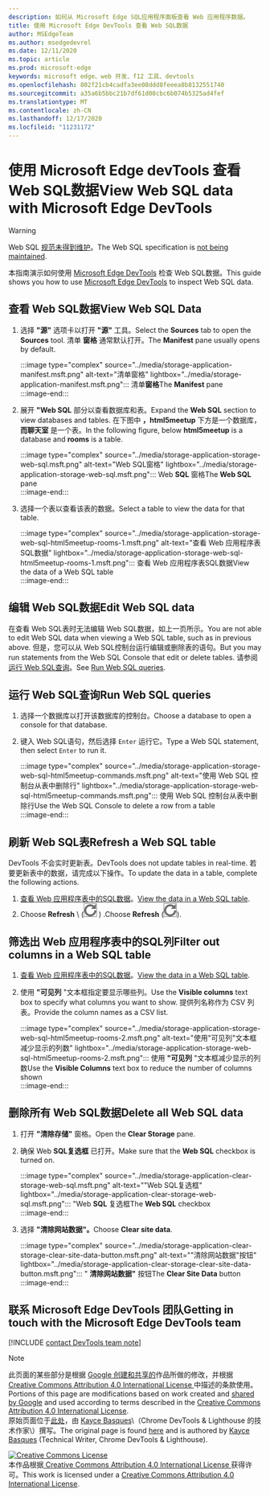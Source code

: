```yaml
---
description: 如何从 Microsoft Edge SQL应用程序面板查看 Web 应用程序数据。
title: 使用 Microsoft Edge DevTools 查看 Web SQL数据
author: MSEdgeTeam
ms.author: msedgedevrel
ms.date: 12/11/2020
ms.topic: article
ms.prod: microsoft-edge
keywords: microsoft edge、web 开发、f12 工具、devtools
ms.openlocfilehash: 802f21cb4cadfa3ee08ddd8feeea8b8132551740
ms.sourcegitcommit: a35a6b5bbc21b7df61d08cbc6b074b5325ad4fef
ms.translationtype: MT
ms.contentlocale: zh-CN
ms.lasthandoff: 12/17/2020
ms.locfileid: "11231172"
---
```

<!-- Copyright Kayce Basques 

   Licensed under the Apache License, Version 2.0 (the "License");
   you may not use this file except in compliance with the License.
   You may obtain a copy of the License at

       https://www.apache.org/licenses/LICENSE-2.0

   Unless required by applicable law or agreed to in writing, software
   distributed under the License is distributed on an "AS IS" BASIS,
   WITHOUT WARRANTIES OR CONDITIONS OF ANY KIND, either express or implied.
   See the License for the specific language governing permissions and
   limitations under the License.  -->

# <span data-ttu-id="0535d-104">使用 Microsoft Edge devTools 查看 Web SQL数据</span><span class="sxs-lookup"><span data-stu-id="0535d-104">View Web SQL data with Microsoft Edge DevTools</span></span>  

> [!WARNING]
> <span data-ttu-id="0535d-105">Web SQL [规范未得到维护][W3CWebSQLStatus]。</span><span class="sxs-lookup"><span data-stu-id="0535d-105">The Web SQL specification is [not being maintained][W3CWebSQLStatus].</span></span>  

<span data-ttu-id="0535d-106">本指南演示如何使用 [Microsoft Edge DevTools][MicrosoftEdgeDevTools] 检查 Web SQL数据。</span><span class="sxs-lookup"><span data-stu-id="0535d-106">This guide shows you how to use [Microsoft Edge DevTools][MicrosoftEdgeDevTools] to inspect Web SQL data.</span></span>  

## <span data-ttu-id="0535d-107">查看 Web SQL数据</span><span class="sxs-lookup"><span data-stu-id="0535d-107">View Web SQL Data</span></span>  

1.  <span data-ttu-id="0535d-108">选择 **"源"** 选项卡以打开 **"源"** 工具。</span><span class="sxs-lookup"><span data-stu-id="0535d-108">Select the **Sources** tab to open the **Sources** tool.</span></span>  <span data-ttu-id="0535d-109">清单 **窗格** 通常默认打开。</span><span class="sxs-lookup"><span data-stu-id="0535d-109">The **Manifest** pane usually opens by default.</span></span>  
    
    :::image type="complex" source="../media/storage-application-manifest.msft.png" alt-text="清单窗格" lightbox="../media/storage-application-manifest.msft.png":::
       <span data-ttu-id="0535d-111">清单**窗格**</span><span class="sxs-lookup"><span data-stu-id="0535d-111">The **Manifest** pane</span></span>  
    :::image-end:::  
    
1.  <span data-ttu-id="0535d-112">展开 **"Web SQL** 部分以查看数据库和表。</span><span class="sxs-lookup"><span data-stu-id="0535d-112">Expand the **Web SQL** section to view databases and tables.</span></span>  <span data-ttu-id="0535d-113">在下图中 **，html5meetup** 下方是一个数据库， **而聊天室** 是一个表。</span><span class="sxs-lookup"><span data-stu-id="0535d-113">In the following figure, below **html5meetup** is a database and **rooms** is a table.</span></span>  
    
    :::image type="complex" source="../media/storage-application-storage-web-sql.msft.png" alt-text="Web SQL窗格" lightbox="../media/storage-application-storage-web-sql.msft.png":::
       <span data-ttu-id="0535d-115">Web **SQL** 窗格</span><span class="sxs-lookup"><span data-stu-id="0535d-115">The **Web SQL** pane</span></span>  
    :::image-end:::  
    
1.  <span data-ttu-id="0535d-116">选择一个表以查看该表的数据。</span><span class="sxs-lookup"><span data-stu-id="0535d-116">Select a table to view the data for that table.</span></span>  
    
    :::image type="complex" source="../media/storage-application-storage-web-sql-html5meetup-rooms-1.msft.png" alt-text="查看 Web 应用程序表SQL数据" lightbox="../media/storage-application-storage-web-sql-html5meetup-rooms-1.msft.png":::
       <span data-ttu-id="0535d-118">查看 Web 应用程序表SQL数据</span><span class="sxs-lookup"><span data-stu-id="0535d-118">View the data of a Web SQL table</span></span>  
    :::image-end:::  
    
## <span data-ttu-id="0535d-119">编辑 Web SQL数据</span><span class="sxs-lookup"><span data-stu-id="0535d-119">Edit Web SQL data</span></span>  

<span data-ttu-id="0535d-120">在查看 Web SQL表时无法编辑 Web SQL数据，如上一页所示。</span><span class="sxs-lookup"><span data-stu-id="0535d-120">You are not able to edit Web SQL data when viewing a Web SQL table, such as in previous above.</span></span>  <span data-ttu-id="0535d-121">但是，您可以从 Web SQL控制台运行编辑或删除表的语句。</span><span class="sxs-lookup"><span data-stu-id="0535d-121">But you may run statements from the Web SQL Console that edit or delete tables.</span></span>  <span data-ttu-id="0535d-122">请参阅 [运行 Web SQL查询](#run-web-sql-queries)。</span><span class="sxs-lookup"><span data-stu-id="0535d-122">See [Run Web SQL queries](#run-web-sql-queries).</span></span>  

## <span data-ttu-id="0535d-123">运行 Web SQL查询</span><span class="sxs-lookup"><span data-stu-id="0535d-123">Run Web SQL queries</span></span>  

1.  <span data-ttu-id="0535d-124">选择一个数据库以打开该数据库的控制台。</span><span class="sxs-lookup"><span data-stu-id="0535d-124">Choose a database to open a console for that database.</span></span>  
1.  <span data-ttu-id="0535d-125">键入 Web SQL语句，然后选择 `Enter` 运行它。</span><span class="sxs-lookup"><span data-stu-id="0535d-125">Type a Web SQL statement, then select `Enter` to run it.</span></span>  
    
    :::image type="complex" source="../media/storage-application-storage-web-sql-html5meetup-commands.msft.png" alt-text="使用 Web SQL 控制台从表中删除行" lightbox="../media/storage-application-storage-web-sql-html5meetup-commands.msft.png":::
       <span data-ttu-id="0535d-127">使用 Web SQL 控制台从表中删除行</span><span class="sxs-lookup"><span data-stu-id="0535d-127">Use the Web SQL Console to delete a row from a table</span></span>  
    :::image-end:::  
    
## <span data-ttu-id="0535d-128">刷新 Web SQL表</span><span class="sxs-lookup"><span data-stu-id="0535d-128">Refresh a Web SQL table</span></span>  

<span data-ttu-id="0535d-129">DevTools 不会实时更新表。</span><span class="sxs-lookup"><span data-stu-id="0535d-129">DevTools does not update tables in real-time.</span></span>  <span data-ttu-id="0535d-130">若要更新表中的数据，请完成以下操作。</span><span class="sxs-lookup"><span data-stu-id="0535d-130">To update the data in a table, complete the following actions.</span></span>  

1.  <span data-ttu-id="0535d-131">[查看 Web 应用程序表中的SQL数据](#view-web-sql-data)。</span><span class="sxs-lookup"><span data-stu-id="0535d-131">[View the data in a Web SQL table](#view-web-sql-data).</span></span>  
1.  <span data-ttu-id="0535d-132">Choose **Refresh** \ (![ Refresh ][ImageRefreshIcon] \) .</span><span class="sxs-lookup"><span data-stu-id="0535d-132">Choose **Refresh** \(![Refresh][ImageRefreshIcon]\).</span></span>  
    
## <span data-ttu-id="0535d-133">筛选出 Web 应用程序表中的SQL列</span><span class="sxs-lookup"><span data-stu-id="0535d-133">Filter out columns in a Web SQL table</span></span>  

1.  <span data-ttu-id="0535d-134">[查看 Web 应用程序表中的SQL数据](#view-web-sql-data)。</span><span class="sxs-lookup"><span data-stu-id="0535d-134">[View the data in a Web SQL table](#view-web-sql-data).</span></span>  
1.  <span data-ttu-id="0535d-135">使用 **"可见列** "文本框指定要显示哪些列。</span><span class="sxs-lookup"><span data-stu-id="0535d-135">Use the **Visible columns** text box to specify what columns you want to show.</span></span>  <span data-ttu-id="0535d-136">提供列名称作为 CSV 列表。</span><span class="sxs-lookup"><span data-stu-id="0535d-136">Provide the column names as a CSV list.</span></span>  
    
    :::image type="complex" source="../media/storage-application-storage-web-sql-html5meetup-rooms-2.msft.png" alt-text="使用"可见列"文本框减少显示的列数" lightbox="../media/storage-application-storage-web-sql-html5meetup-rooms-2.msft.png":::
       <span data-ttu-id="0535d-138">使用 **"可见列** "文本框减少显示的列数</span><span class="sxs-lookup"><span data-stu-id="0535d-138">Use the **Visible Columns** text box to reduce the number of columns shown</span></span>  
    :::image-end:::  
    
## <span data-ttu-id="0535d-139">删除所有 Web SQL数据</span><span class="sxs-lookup"><span data-stu-id="0535d-139">Delete all Web SQL data</span></span>  

1.  <span data-ttu-id="0535d-140">打开 **"清除存储"** 窗格。</span><span class="sxs-lookup"><span data-stu-id="0535d-140">Open the **Clear Storage** pane.</span></span>  
1.  <span data-ttu-id="0535d-141">确保 Web **SQL复选框** 已打开。</span><span class="sxs-lookup"><span data-stu-id="0535d-141">Make sure that the **Web SQL** checkbox is turned on.</span></span>  
    
    :::image type="complex" source="../media/storage-application-clear-storage-web-sql.msft.png" alt-text=""Web SQL复选框" lightbox="../media/storage-application-clear-storage-web-sql.msft.png":::
       <span data-ttu-id="0535d-143">"Web **SQL** 复选框</span><span class="sxs-lookup"><span data-stu-id="0535d-143">The **Web SQL** checkbox</span></span>  
    :::image-end:::  
    
1.  <span data-ttu-id="0535d-144">选择 **"清除网站数据"。**</span><span class="sxs-lookup"><span data-stu-id="0535d-144">Choose **Clear site data**.</span></span>  
    
    :::image type="complex" source="../media/storage-application-clear-storage-clear-site-data-button.msft.png" alt-text=""清除网站数据"按钮" lightbox="../media/storage-application-clear-storage-clear-site-data-button.msft.png":::
       <span data-ttu-id="0535d-146">" **清除网站数据"** 按钮</span><span class="sxs-lookup"><span data-stu-id="0535d-146">The **Clear Site Data** button</span></span>  
    :::image-end:::  
    
## <span data-ttu-id="0535d-147">联系 Microsoft Edge DevTools 团队</span><span class="sxs-lookup"><span data-stu-id="0535d-147">Getting in touch with the Microsoft Edge DevTools team</span></span>  

[!INCLUDE [contact DevTools team note](../includes/contact-devtools-team-note.md)]  

<!-- image links -->  

[ImageRefreshIcon]: ../media/refresh-icon.msft.png  

<!-- links -->  

[MicrosoftEdgeDevTools]: ../../devtools-guide-chromium/index.md "Microsoft Edge (Chromium) 开发人员工具 |Microsoft Docs"  

[W3CWebSQLStatus]: https://w3.org/TR/webdatabase/#status-of-this-document "Web SQL数据库 |W3C"  

> [!NOTE]
> <span data-ttu-id="0535d-150">此页面的某些部分是根据 [Google 创建和共享的][GoogleSitePolicies]作品所做的修改，并根据[ Creative Commons Attribution 4.0 International License ][CCA4IL]中描述的条款使用。</span><span class="sxs-lookup"><span data-stu-id="0535d-150">Portions of this page are modifications based on work created and [shared by Google][GoogleSitePolicies] and used according to terms described in the [Creative Commons Attribution 4.0 International License][CCA4IL].</span></span>  
> <span data-ttu-id="0535d-151">原始页面位于[此处](https://developers.google.com/web/tools/chrome-devtools/storage/websql)，由 [Kayce Basques][KayceBasques]\（Chrome DevTools \& Lighthouse 的技术作家\）撰写。</span><span class="sxs-lookup"><span data-stu-id="0535d-151">The original page is found [here](https://developers.google.com/web/tools/chrome-devtools/storage/websql) and is authored by [Kayce Basques][KayceBasques] \(Technical Writer, Chrome DevTools \& Lighthouse\).</span></span>  

[![Creative Commons License][CCby4Image]][CCA4IL]  
<span data-ttu-id="0535d-153">本作品根据[ Creative Commons Attribution 4.0 International License ][CCA4IL]获得许可。</span><span class="sxs-lookup"><span data-stu-id="0535d-153">This work is licensed under a [Creative Commons Attribution 4.0 International License][CCA4IL].</span></span>  

[CCA4IL]: https://creativecommons.org/licenses/by/4.0  
[CCby4Image]: https://i.creativecommons.org/l/by/4.0/88x31.png  
[GoogleSitePolicies]: https://developers.google.com/terms/site-policies  
[KayceBasques]: https://developers.google.com/web/resources/contributors/kaycebasques  

